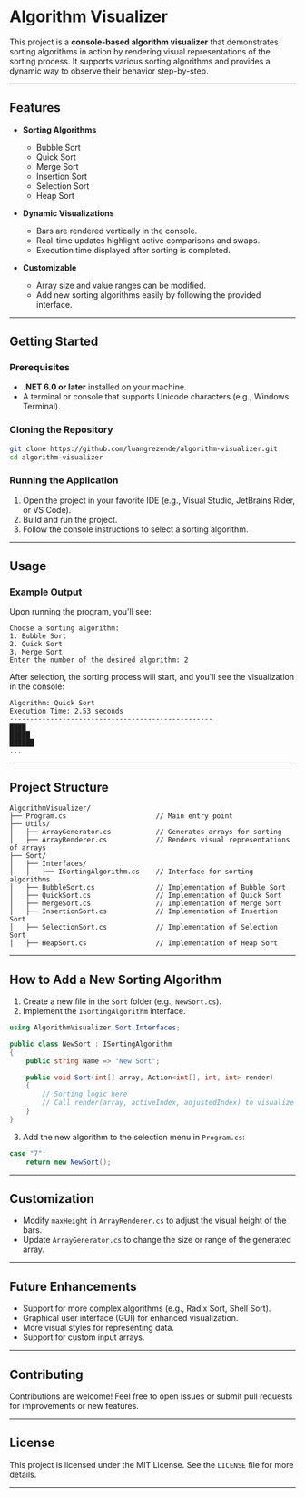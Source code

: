 
# Algorithm Visualizer

This project is a **console-based algorithm visualizer** that demonstrates sorting algorithms in action by rendering visual representations of the sorting process. It supports various sorting algorithms and provides a dynamic way to observe their behavior step-by-step.

---

## Features

- **Sorting Algorithms**
  - Bubble Sort
  - Quick Sort
  - Merge Sort
  - Insertion Sort
  - Selection Sort
  - Heap Sort

- **Dynamic Visualizations**
  - Bars are rendered vertically in the console.
  - Real-time updates highlight active comparisons and swaps.
  - Execution time displayed after sorting is completed.

- **Customizable**
  - Array size and value ranges can be modified.
  - Add new sorting algorithms easily by following the provided interface.

---

## Getting Started

### Prerequisites

- **.NET 6.0 or later** installed on your machine.
- A terminal or console that supports Unicode characters (e.g., Windows Terminal).

### Cloning the Repository

```bash
git clone https://github.com/luangrezende/algorithm-visualizer.git
cd algorithm-visualizer
```

### Running the Application

1. Open the project in your favorite IDE (e.g., Visual Studio, JetBrains Rider, or VS Code).
2. Build and run the project.
3. Follow the console instructions to select a sorting algorithm.

---

## Usage

### Example Output

Upon running the program, you'll see:

```text
Choose a sorting algorithm:
1. Bubble Sort
2. Quick Sort
3. Merge Sort
Enter the number of the desired algorithm: 2
```

After selection, the sorting process will start, and you'll see the visualization in the console:

```text
Algorithm: Quick Sort
Execution Time: 2.53 seconds
--------------------------------------------------
████
█████
██████
...
```

---

## Project Structure

```
AlgorithmVisualizer/
├── Program.cs                      // Main entry point
├── Utils/
│   ├── ArrayGenerator.cs           // Generates arrays for sorting
│   ├── ArrayRenderer.cs            // Renders visual representations of arrays
├── Sort/
│   ├── Interfaces/
│   │   ├── ISortingAlgorithm.cs    // Interface for sorting algorithms
│   ├── BubbleSort.cs               // Implementation of Bubble Sort
│   ├── QuickSort.cs                // Implementation of Quick Sort
│   ├── MergeSort.cs                // Implementation of Merge Sort
│   ├── InsertionSort.cs            // Implementation of Insertion Sort
│   ├── SelectionSort.cs            // Implementation of Selection Sort
│   ├── HeapSort.cs                 // Implementation of Heap Sort
```

---

## How to Add a New Sorting Algorithm

1. Create a new file in the `Sort` folder (e.g., `NewSort.cs`).
2. Implement the `ISortingAlgorithm` interface.

```csharp
using AlgorithmVisualizer.Sort.Interfaces;

public class NewSort : ISortingAlgorithm
{
    public string Name => "New Sort";

    public void Sort(int[] array, Action<int[], int, int> render)
    {
        // Sorting logic here
        // Call render(array, activeIndex, adjustedIndex) to visualize the process
    }
}
```

3. Add the new algorithm to the selection menu in `Program.cs`:

```csharp
case "7":
    return new NewSort();
```

---

## Customization

- Modify `maxHeight` in `ArrayRenderer.cs` to adjust the visual height of the bars.
- Update `ArrayGenerator.cs` to change the size or range of the generated array.

---

## Future Enhancements

- Support for more complex algorithms (e.g., Radix Sort, Shell Sort).
- Graphical user interface (GUI) for enhanced visualization.
- More visual styles for representing data.
- Support for custom input arrays.

---

## Contributing

Contributions are welcome! Feel free to open issues or submit pull requests for improvements or new features.

---

## License

This project is licensed under the MIT License. See the `LICENSE` file for more details.

---